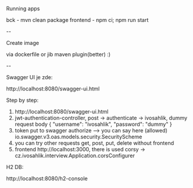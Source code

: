 Running apps

bck - mvn clean package
frontend - npm ci; npm run start

--

Create image

via dockerfile or jib maven plugin(better) :)

--

Swagger UI je zde:

http://localhost:8080/swagger-ui.html

Step by step:

1) http://localhost:8080/swagger-ui.html
2) jwt-authentication-controller, post -> authenticate -> ivosahlik, dummy
request body
   {
      "username": "ivosahlik",
      "password": "dummy"
   }
3) token put to swagger authorize –> you can say here (allowed) io.swagger.v3.oas.models.security.SecurityScheme
4) you can try other requests get, post, put, delete without frontend
5) frontend http://localhost:3000, there is used corsy -> cz.ivosahlik.interview.Application.corsConfigurer


H2 DB:

http://localhost:8080/h2-console



